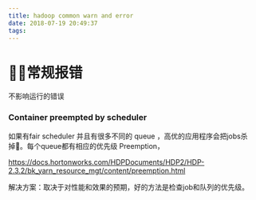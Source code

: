 ```yaml
---
title: hadoop common warn and error
date: 2018-07-19 20:49:37
tags:
---
```


# 常规报错

不影响运行的错误

### Container preempted by scheduler

如果有fair scheduler 并且有很多不同的 queue ，高优的应用程序会把jobs杀掉。每个queue都有相应的优先级 Preemption，

https://docs.hortonworks.com/HDPDocuments/HDP2/HDP-2.3.2/bk_yarn_resource_mgt/content/preemption.html

解决方案：取决于对性能和效果的预期，好的方法是检查job和队列的优先级。
